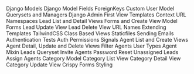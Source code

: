 Django Models
Django Model Fields
ForeignKeys
Custom User Model
Querysets and Managers
Django Admin
First View
Templates
Context
URL Namespaces
Lead List and Detail Views
Forms and Create View
Model Forms
Lead Update View
Lead Delete View
URL Names
Extending Templates
TailwindCSS
Class Based Views
Staticfiles
Sending Emails
Authentication
Tests
Auth Permissions
Signals
Agent List and Create Views
Agent Detail, Update and Delete Views
Filter Agents
User Types
Agent Mixin
Leads Queryset
Invite Agents
Password Reset
Unassigned Leads
Assign Agents
Category Model
Category List View
Category Detail View
Category Update View
Crispy Forms
Styling